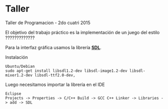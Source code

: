 # Taller
Taller de Programacion - 2do cuatri 2015

El objetivo del trabajo práctico es la implementación de un juego del estilo ?????????????

Para la interfaz gráfica usamos la librería [**SDL**](https://www.libsdl.org/).

Instalación
```	
Ubuntu/Debian
sudo apt-get install libsdl1.2-dev libsdl-image1.2-dev libsdl-mixer1.2-dev libsdl-ttf2.0-dev,
```
Luego necesitamos importar la librería en el IDE
```
Eclipse
Projects -> Properties -> C/C++ Build -> GCC C++ Linker -> Libraries -> add -> SDL
```
